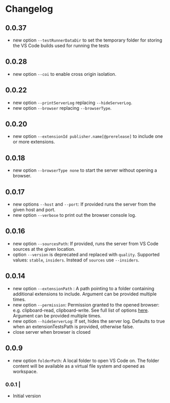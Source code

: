 # Changelog
## 0.0.37
 * new option `--testRunnerDataDir` to set the temporary folder for storing the VS Code builds used for running the tests


## 0.0.28
 * new option `--coi` to enable cross origin isolation.

## 0.0.22
 * new option `--printServerLog` replacing `--hideServerLog`.
 * new option `--browser` replacing `--browserType`.

## 0.0.20
 * new option `--extensionId publisher.name[@prerelease]` to include one or more extensions.

## 0.0.18
 * new option `--browserType none` to start the server without opening a browser.

## 0.0.17
 * new options `--host` and `--port`: If provided runs the server from the given host and port.
 * new option `--verbose` to print out the browser console log.

## 0.0.16
 * new option `--sourcesPath`: If provided, runs the server from VS Code sources at the given location.
 * option `--version` is deprecated and replaced with `quality`. Supported values: `stable`, `insiders`. Instead of `sources` use `--insiders`.

## 0.0.14
 * new option `--extensionPath` : A path pointing to a folder containing additional extensions to include. Argument can be provided multiple times.
 * new option `--permission`: Permission granted to the opened browser: e.g. clipboard-read, clipboard-write. See full list of options [here](https://playwright.dev/docs/1.14/emulation#permissions). Argument can be provided multiple times.
 * new option `--hideServerLog`: If set, hides the server log. Defaults to true when an extensionTestsPath is provided, otherwise false.
 * close server when browser is closed

## 0.0.9

 * new option `folderPath`:	A local folder to open VS Code on. The folder content will be available as a virtual file system and opened as workspace.


### 0.0.1 |

- Initial version


